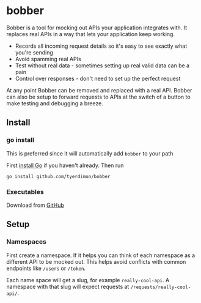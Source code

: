 # bobber

Bobber is a tool for mocking out APIs your application integrates with. It replaces real APIs in a way that lets your application keep working.
- Records all incoming request details so it's easy to see exactly what you're sending
- Avoid spamming real APIs
- Test without real data - sometimes setting up real valid data can be a pain
- Control over responses - don't need to set up the perfect request

At any point Bobber can be removed and replaced with a real API. Bobber can also be setup to forward requests to APIs at the switch of a button to make testing and debugging a breeze.

## Install

### go install

This is preferred since it will automatically add `bobber` to your path

First [install Go](https://go.dev/doc/install) if you haven't already. Then run

```shell
go install github.com/tyerdimon/bobber
```

### Executables

Download from [GitHub]()

## Setup

### Namespaces

First create a namespace. If it helps you can think of each namespace as a different API to be mocked out. This helps avoid conflicts with common endpoints like `/users` or `/token`.

Each name space will get a slug, for example `really-cool-api`. A namespace with that slug will expect requests at `/requests/really-cool-api/`.